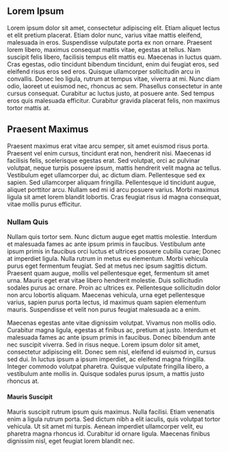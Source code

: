 ## Lorem Ipsum

Lorem ipsum dolor sit amet, consectetur adipiscing elit. Etiam aliquet lectus et elit pretium placerat. Etiam dolor
nunc, varius vitae mattis eleifend, malesuada in eros. Suspendisse vulputate porta ex non ornare. Praesent lorem libero,
maximus consequat mattis vitae, egestas at tellus. Nam suscipit felis libero, facilisis tempus elit mattis eu. Maecenas
in luctus quam. Cras egestas, odio tincidunt bibendum tincidunt, enim dui feugiat eros, sed eleifend risus eros sed
eros. Quisque ullamcorper sollicitudin arcu in convallis. Donec leo ligula, rutrum at tempus vitae, viverra at mi. Nunc
diam odio, laoreet ut euismod nec, rhoncus ac sem. Phasellus consectetur in ante cursus consequat. Curabitur ac luctus
justo, at posuere ante. Sed tempus eros quis malesuada efficitur. Curabitur gravida placerat felis, non maximus tortor
mattis at.

## Praesent Maximus

Praesent maximus erat vitae arcu semper, sit amet euismod risus porta. Praesent vel enim cursus, tincidunt erat non,
hendrerit nisi. Maecenas id facilisis felis, scelerisque egestas erat. Sed volutpat, orci ac pulvinar volutpat, neque
turpis posuere ipsum, mattis hendrerit velit magna ac tellus. Vestibulum eget ullamcorper dui, ac dictum diam.
Pellentesque sed ex sapien. Sed ullamcorper aliquam fringilla. Pellentesque id tincidunt augue, aliquet porttitor arcu.
Nullam sed mi id arcu posuere varius. Morbi maximus ligula sit amet lorem blandit lobortis. Cras feugiat risus id magna
consequat, vitae mollis purus efficitur.

### Nullam Quis

Nullam quis tortor sem. Nunc dictum augue eget mattis molestie. Interdum et malesuada fames ac ante ipsum primis in
faucibus. Vestibulum ante ipsum primis in faucibus orci luctus et ultrices posuere cubilia curae; Donec at imperdiet
ligula. Nulla rutrum in metus eu elementum. Morbi vehicula purus eget fermentum feugiat. Sed at metus nec ipsum sagittis
dictum. Praesent quam augue, mollis vel pellentesque eget, fermentum sit amet urna. Mauris eget erat vitae libero
hendrerit molestie. Duis sollicitudin sodales purus ac ornare. Proin ac ultrices ex. Pellentesque sollicitudin dolor non
arcu lobortis aliquam. Maecenas vehicula, urna eget pellentesque varius, sapien purus porta lectus, id maximus quam
sapien elementum mauris. Suspendisse et velit non purus feugiat malesuada ac a enim.

Maecenas egestas ante vitae dignissim volutpat. Vivamus non mollis odio. Curabitur magna ligula, egestas at finibus ac,
pretium at justo. Interdum et malesuada fames ac ante ipsum primis in faucibus. Donec bibendum ante nec suscipit
viverra. Sed in risus neque. Lorem ipsum dolor sit amet, consectetur adipiscing elit. Donec sem nisl, eleifend id
euismod in, cursus sed dui. In luctus ipsum a ipsum imperdiet, ac eleifend magna fringilla. Integer commodo volutpat
pharetra. Quisque vulputate fringilla libero, a vestibulum ante mollis in. Quisque sodales purus ipsum, a mattis justo
rhoncus at.

#### Mauris Suscipit

Mauris suscipit rutrum ipsum quis maximus. Nulla facilisi. Etiam venenatis enim a ligula rutrum porta. Sed dictum nibh a
elit iaculis, quis volutpat tortor vehicula. Ut sit amet mi turpis. Aenean imperdiet ullamcorper velit, eu pharetra
magna rhoncus id. Curabitur id ornare ligula. Maecenas finibus dignissim nisl, eget feugiat lorem blandit nec.
